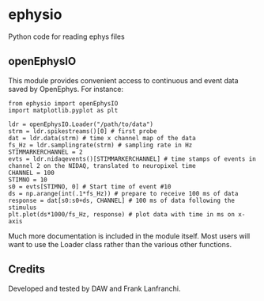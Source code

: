 # ephysio
Python code for reading ephys files

## openEphysIO
This module provides convenient access to continuous and event data saved by OpenEphys. For instance:

    from ephysio import openEphysIO
    import matplotlib.pyplot as plt
    
    ldr = openEphysIO.Loader("/path/to/data")
    strm = ldr.spikestreams()[0] # first probe
    dat = ldr.data(strm) # time x channel map of the data
    fs_Hz = ldr.samplingrate(strm) # sampling rate in Hz
    STIMMARKERCHANNEL = 2
    evts = ldr.nidaqevents()[STIMMARKERCHANNEL] # time stamps of events in channel 2 on the NIDAQ, translated to neuropixel time
    CHANNEL = 100
    STIMNO = 10
    s0 = evts[STIMNO, 0] # Start time of event #10
    ds = np.arange(int(.1*fs_Hz)) # prepare to receive 100 ms of data
    response = dat[s0:s0+ds, CHANNEL] # 100 ms of data following the stimulus 
    plt.plot(ds*1000/fs_Hz, response) # plot data with time in ms on x-axis

Much more documentation is included in the module itself. Most users will want to use the Loader class rather than the various other functions.

## Credits

Developed and tested by DAW and Frank Lanfranchi.
